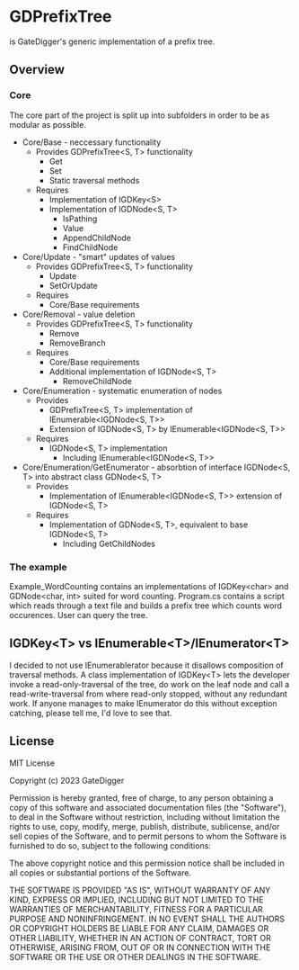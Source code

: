 # GDPrefixTree
is GateDigger's generic implementation of a prefix tree.

## Overview
### Core
The core part of the project is split up into subfolders in order to be as modular as possible.
- Core/Base - neccessary functionality
  - Provides GDPrefixTree&lt;S, T&gt; functionality
    - Get
    - Set
    - Static traversal methods
  - Requires
    - Implementation of IGDKey&lt;S&gt;
    - Implementation of IGDNode&lt;S, T&gt;
      - IsPathing
      - Value
      - AppendChildNode
      - FindChildNode
- Core/Update - "smart" updates of values
  - Provides GDPrefixTree&lt;S, T&gt; functionality
    - Update
    - SetOrUpdate
  - Requires
    - Core/Base requirements
- Core/Removal - value deletion
  - Provides GDPrefixTree&lt;S, T&gt; functionality
    - Remove
    - RemoveBranch
  - Requires
    - Core/Base requirements
    - Additional implementation of IGDNode&lt;S, T&gt;
      - RemoveChildNode
- Core/Enumeration - systematic enumeration of nodes
  - Provides
    - GDPrefixTree&lt;S, T&gt; implementation of IEnumerable&lt;IGDNode&lt;S, T&gt;&gt;
    - Extension of IGDNode&lt;S, T&gt; by IEnumerable&lt;IGDNode&lt;S, T&gt;&gt;
  - Requires
    - IGDNode&lt;S, T&gt; implementation
        - Including IEnumerable&lt;IGDNode&lt;S, T&gt;&gt;
- Core/Enumeration/GetEnumerator - absorbtion of interface IGDNode&lt;S, T&gt; into abstract class GDNode&lt;S, T&gt;
  - Provides
    - Implementation of IEnumerable&lt;IGDNode&lt;S, T&gt;&gt; extension of IGDNode&lt;S, T&gt;
  - Requires
    - Implementation of GDNode&lt;S, T&gt;, equivalent to base IGDNode&lt;S, T&gt;
      - Including GetChildNodes

### The example
Example_WordCounting contains an implementations of IGDKey&lt;char&gt; and GDNode&lt;char, int&gt; suited for word counting. Program.cs contains a script which reads through a text file and builds a prefix tree which counts word occurences. User can query the tree.

## IGDKey&lt;T&gt; vs IEnumerable&lt;T&gt;/IEnumerator&lt;T&gt;
I decided to not use IEnumerablerator because it disallows composition of traversal methods. A class implementation of IGDKey&lt;T&gt; lets the developer invoke a read-only-traversal of the tree, do work on the leaf node and call a read-write-traversal from where read-only stopped, without any redundant work. If anyone manages to make IEnumerator do this without exception catching, please tell me, I'd love to see that.

## License

MIT License

Copyright (c) 2023 GateDigger

Permission is hereby granted, free of charge, to any person obtaining a copy
of this software and associated documentation files (the "Software"), to deal
in the Software without restriction, including without limitation the rights
to use, copy, modify, merge, publish, distribute, sublicense, and/or sell
copies of the Software, and to permit persons to whom the Software is
furnished to do so, subject to the following conditions:

The above copyright notice and this permission notice shall be included in all
copies or substantial portions of the Software.

THE SOFTWARE IS PROVIDED "AS IS", WITHOUT WARRANTY OF ANY KIND, EXPRESS OR
IMPLIED, INCLUDING BUT NOT LIMITED TO THE WARRANTIES OF MERCHANTABILITY,
FITNESS FOR A PARTICULAR PURPOSE AND NONINFRINGEMENT. IN NO EVENT SHALL THE
AUTHORS OR COPYRIGHT HOLDERS BE LIABLE FOR ANY CLAIM, DAMAGES OR OTHER
LIABILITY, WHETHER IN AN ACTION OF CONTRACT, TORT OR OTHERWISE, ARISING FROM,
OUT OF OR IN CONNECTION WITH THE SOFTWARE OR THE USE OR OTHER DEALINGS IN THE
SOFTWARE.
